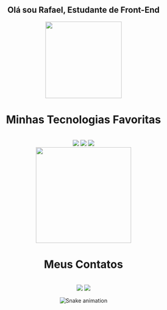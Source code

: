 <div align = "center">
<h2> Olá sou Rafael, Estudante de Front-End  </h2>
</div> 

<div align ="center">
<a href="https://github.com/rafaelgmares">
 <img height="200em" src="https://github-readme-stats.vercel.app/api?username=rafaelgmares&show_icons=true&theme=merko&border_radius=18px&count_private=true&height=300em"/>
 <a>
</div>

<div align = "center">
<h1> Minhas Tecnologias Favoritas </h1>
</div>
<br>

<div align = "center">
<a href="https://www.devmedia.com.br/certificado/tecnologia/html/rafael-guimaraes-mares">
<img src="https://img.shields.io/badge/HTML5-E34F26?style=for-the-badge&logo=html5&logoColor=white"></a>

<a href="https://www.devmedia.com.br/certificado/tecnologia/css/rafael-guimaraes-mares">
<img src="https://img.shields.io/badge/CSS3-1572B6?style=for-the-badge&logo=css3&logoColor=white"></a>

<img src="https://img.shields.io/badge/Bootstrap-563D7C?style=for-the-badge&logo=bootstrap&logoColor=white">
</div>

<div align= "center">
<img width="250" src=https://i.pinimg.com/originals/22/e6/40/22e640304be35c0ca2adf3d7b9042628.gif>
</div>

<div align="center">
<h1> Meus Contatos </h1>
<br>
 <a href="https://api.whatsapp.com/send?phone=5511968224097&text=Quero%20saber%20mais%3F">
<img src="https://img.shields.io/badge/WhatsApp-25D366?style=for-the-badge&logo=whatsapp&logoColor=white" target="_blank"></a>
<a href = "mailto:rafaelguimaraesmares@gmail.com"><img src="https://img.shields.io/badge/-Gmail-%23333?style=for-the-badge&logo=gmail&logoColor=white" target="_blank"></a>
<br>

![Snake animation](https://github.com/rafaelgmares/rafaelgmares/blob/output/github-contribution-grid-snake.svg)

</div> 





